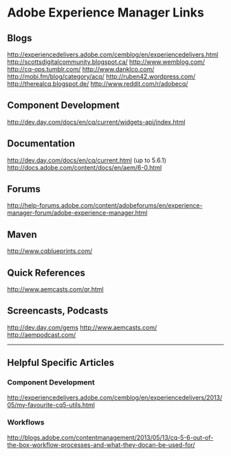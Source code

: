 Adobe Experience Manager Links
=========

## Blogs
http://experiencedelivers.adobe.com/cemblog/en/experiencedelivers.html
http://scottsdigitalcommunity.blogspot.ca/
http://www.wemblog.com/
http://cq-ops.tumblr.com/
http://www.danklco.com/
http://mobi.fm/blog/category/acq/
http://ruben42.wordpress.com/
http://therealcq.blogspot.de/
http://www.reddit.com/r/adobecq/

## Component Development
http://dev.day.com/docs/en/cq/current/widgets-api/index.html

## Documentation
http://dev.day.com/docs/en/cq/current.html (up to 5.6.1)
http://docs.adobe.com/content/docs/en/aem/6-0.html

## Forums
http://help-forums.adobe.com/content/adobeforums/en/experience-manager-forum/adobe-experience-manager.html

## Maven
http://www.cqblueprints.com/

## Quick References
http://www.aemcasts.com/qr.html

## Screencasts, Podcasts
http://dev.day.com/gems
http://www.aemcasts.com/
http://aempodcast.com/


----------------------------------------

## Helpful Specific Articles

### Component Development
http://experiencedelivers.adobe.com/cemblog/en/experiencedelivers/2013/05/my-favourite-cq5-utils.html

### Workflows
http://blogs.adobe.com/contentmanagement/2013/05/13/cq-5-6-out-of-the-box-workflow-processes-and-what-they-docan-be-used-for/
